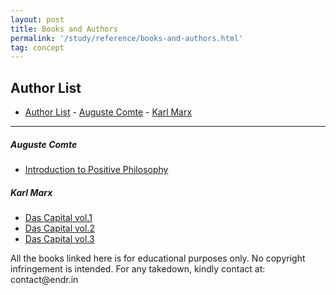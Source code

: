 ```yaml
---
layout: post
title: Books and Authors
permalink: '/study/reference/books-and-authors.html'
tag: concept
---
```


## Author List

- [Author List](#author-list)
      - [Auguste Comte](#auguste-comte)
      - [Karl Marx](#karl-marx)

----

##### Auguste Comte

- [Introduction to Positive Philosophy](/assets/study/books/auguste-comte-introduction-to-positive-philosophy.pdf)

##### Karl Marx
- [Das Capital vol.1](/assets/study/books/karl-marx-das-capital-vol-1.pdf)
- [Das Capital vol.2](/assets/study/books/karl-marx-das-capital-vol-2.pdf)
- [Das Capital vol.3](/assets/study/books/karl-marx-das-capital-vol-3.pdf)


<div class="notification is-warning is-light mt-4">
  <p>All the books linked here is for educational purposes only. No copyright infringement is intended. For any takedown, kindly contact at: contact@endr.in</p>
</div>
